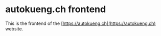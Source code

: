 # autokueng.ch frontend

This is the frontend of the [https://autokueng.ch](https://autokueng.ch) website.
